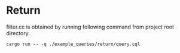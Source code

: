 # Return

filter.cc is obtained by running following command from project root directory.

`cargo run -- -q ./example_queries/return/query.cql`
